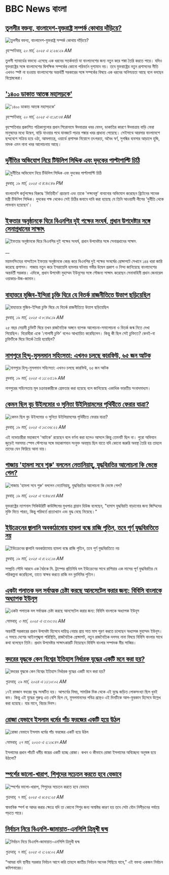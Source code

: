 # BBC News বাংলা## [তুলসীর বক্তব্য, বাংলাদেশ-যুক্তরাষ্ট্র সম্পর্ক কোথায় দাঁড়িয়ে?](https://www.bbc.com/bengali/articles/cdrx4drgendo?at_campaign=githubrss)![তুলসীর বক্তব্য, বাংলাদেশ-যুক্তরাষ্ট্র সম্পর্ক কোথায় দাঁড়িয়ে?](https://ichef.bbci.co.uk/ace/standard/240/cpsprodpb/72e1/live/a389b480-04e8-11f0-88b7-5556e7b55c5e.png)_বৃহস্পতিবার, ২০ মার্চ, ২০২৫ এ ২:২৬:২৯ AM_তুলসী গ্যাবার্ডের বক্তব্যে এসেছে এক ধরনের সতর্কবার্তা যা বাংলাদেশের জন্য নতুন করে শঙ্কা তৈরি করতে পারে। যদিও যুক্তরাষ্ট্রের সঙ্গে বাংলাদেশের দ্বিপক্ষিক সম্পর্কের কোনো পরিবর্তন দৃশ্যমান নয়। তবে যুক্তরাষ্ট্রের নতুন প্রশাসনের নীতি এখনও স্পষ্ট না হওয়ায় বাংলাদেশের অন্তর্বর্তী সরকারের সঙ্গে সম্পর্কের বিষয়ে এক ধরনের অনিশ্চয়তা আছে বলে বলছেন বিশ্লেষকেরা।## ['১৪০০ ডাকাত আতঙ্ক মহাসড়কে'](https://www.bbc.com/bengali/articles/c4gey7rxp2vo?at_campaign=githubrss)!['১৪০০ ডাকাত আতঙ্ক মহাসড়কে'](https://ichef.bbci.co.uk/ace/standard/240/cpsprodpb/93e0/live/613ebdc0-0536-11f0-a3ab-112a2275669f.jpg)_বৃহস্পতিবার, ২০ মার্চ, ২০২৫ এ ৩:১৫:৩৪ AM_বৃহস্পতিবার প্রকাশিত পত্রিকাগুলোর প্রধান শিরোনামে ঈদযাত্রার খবর যেমন, ডাকাতির কারণে ঈদযাত্রায় বাড়ি ফেরা মানুষদের মধ্যে উদ্বেগ, বাড়ি যাওয়ার পথে যানজটে পড়ার শঙ্কার খবর প্রাধান্য পেয়েছে। সেইসাথে আরসার বাংলাদেশে ছদ্মবেশে সক্রিয় হয়ে ওঠা, আমলাতন্ত্র, ওয়ার্ডে প্রশাসক নিয়োগে তৎপরতা, অবৈধ স্বর্ণ, সুগন্ধির ব্যবসার আড়ালে হুন্ডি, মাদক এমন নানা খবর আলোচনায় আছে।## [দুর্নীতির অভিযোগ নিয়ে টিউলিপ সিদ্দিক এবং দুদকের পাল্টাপাল্টি চিঠি ](https://www.bbc.com/bengali/articles/cx28x5w2473o?at_campaign=githubrss)![দুর্নীতির অভিযোগ নিয়ে টিউলিপ সিদ্দিক এবং দুদকের পাল্টাপাল্টি চিঠি ](https://ichef.bbci.co.uk/ace/standard/240/cpsprodpb/28e0/live/4be76220-04cc-11f0-97d3-37df2b293ed1.jpg)_বুধবার, ১৯ মার্চ, ২০২৫ এ ৪:৪০:৪৬ PM_বাংলাদেশি কর্তৃপক্ষের বিরুদ্ধে 'ভিত্তিহীন' প্রচারণা এবং তাকে 'লক্ষ্যবস্তু' বানানোর অভিযোগ করেছেন ব্রিটেনের সাবেক মন্ত্রী টিউলিপ সিদ্দিক। দুদকের পক্ষ থেকেও  সেই চিঠির জবাবে দাবি করা হয়েছে যে তিনি  আওয়ামী লীগের 'দুর্নীতি থেকে লাভবান হয়েছেন'।## [ইফতার অনুষ্ঠানকে ঘিরে বিএনপির দুই পক্ষের সংঘর্ষ, প্রধান উপদেষ্টার সঙ্গে সেনাপ্রধানের সাক্ষাৎ](https://www.bbc.co.uk/bengali/live/cdjyp4n47djt?at_campaign=githubrss)![ইফতার অনুষ্ঠানকে ঘিরে বিএনপির দুই পক্ষের সংঘর্ষ, প্রধান উপদেষ্টার সঙ্গে সেনাপ্রধানের সাক্ষাৎ](https://ichef.bbci.co.uk/ace/standard/240/cpsprodpb/1048/live/6f84ba80-04d5-11f0-88b7-5556e7b55c5e.jpg)__ময়মনসিংহের নান্দাইলে ইফতার অনুষ্ঠানকে কেন্দ্র করে বিএনপির দুই পক্ষের সংঘর্ষের প্রেক্ষাপটে সেখানে ১৪৪ ধারা জারি করেছে প্রশাসন। গাজায় নতুন করে ইসরায়েলি হামলার ঘটনায় গভীর উদ্বেগ প্রকাশ ও নিন্দা জানিয়েছে বাংলাদেশের অন্তর্বর্তী সরকার। এদিকে, প্রধান উপদেষ্টা মুহাম্মদ ইউনূসের সঙ্গে সৌজন্য সাক্ষাৎ করেছেন সেনাবাহিনী প্রধান জেনারেল ওয়াকার-উজ-জামান।## [বাহাত্তরে মুজিব-ইন্দিরা চুক্তি ঘিরে যে বিতর্ক রাজনীতিতে উত্তাপ ছড়িয়েছিল](https://www.bbc.com/bengali/articles/c3e420ew22go?at_campaign=githubrss)![বাহাত্তরে মুজিব-ইন্দিরা চুক্তি ঘিরে যে বিতর্ক রাজনীতিতে উত্তাপ ছড়িয়েছিল](https://ichef.bbci.co.uk/ace/standard/240/cpsprodpb/4125/live/e9aa6f00-0424-11f0-97d3-37df2b293ed1.jpg)_বুধবার, ১৯ মার্চ, ২০২৫ এ ৮:৪৯:১৯ AM_২৫ বছর মেয়াদী চুক্তিটি ঘিরে তখন রাজনৈতিক অঙ্গনে ব্যাপক আলোচনা-সমালোচনা ও বিতর্ক জন্ম নিতে দেখা গিয়েছিল। বিরোধীরা একে 'গোলামী চুক্তি' বলেও আখ্যায়িত করেছিলেন। কিন্তু কী ছিল সেই চুক্তিতে? কেনই-বা চুক্তিটিকে ঘিরে বিতর্ক তৈরি হয়েছিল?## [নাগপুরে হিন্দু-মুসলমান সহিংসতা: এখনও চলছে কারফিউ, ৬৫ জন আটক](https://www.bbc.com/bengali/articles/cwyd2yql2v7o?at_campaign=githubrss)![নাগপুরে হিন্দু-মুসলমান সহিংসতা: এখনও চলছে কারফিউ, ৬৫ জন আটক](https://ichef.bbci.co.uk/ace/standard/240/cpsprodpb/aae1/live/2dff68b0-04aa-11f0-88b7-5556e7b55c5e.jpg)_বুধবার, ১৯ মার্চ, ২০২৫ এ ১১:২৩:১৯ AM_নাগপুরের সহিংসতায় মূল চক্রান্তকারীকে গ্রেফতার করা হয়েছে বলে জানিয়েছে একাধিক ভারতীয় সংবাদমাধ্যম।## [কেমন ছিল বুচ উইলমোর ও সুনিতা উইলিয়ামসের পৃথিবীতে ফেরার যাত্রা?](https://www.bbc.com/bengali/articles/c0q12k21x94o?at_campaign=githubrss)![কেমন ছিল বুচ উইলমোর ও সুনিতা উইলিয়ামসের পৃথিবীতে ফেরার যাত্রা?](https://ichef.bbci.co.uk/ace/standard/240/cpsprodpb/9d73/live/a766f6b0-0490-11f0-94d4-6f954f5dcfa3.jpg)_বুধবার, ১৯ মার্চ, ২০২৫ এ ১০:৩৬:২২ AM_এই নভোচারীরা মহাকাশে 'আটকে' রয়েছেন বলে বর্ণনা করা হলেও আসলে কিন্তু তেমনটি ছিল না। পুরো অভিযান জুড়েই সবসময় স্পেস স্টেশনের সঙ্গে মহাকাশযান সংযুক্ত অবস্থায় ছিল যাতে যদি কোনো জরুরি অবস্থা তৈরি হয় তাহলে তাদের যেন ফিরিয়ে আনা যায়।## [গাজায় 'হামলা সবে শুরু' বললেন নেতানিয়াহু, যুদ্ধবিরতির আলোচনা কি ভেস্তে গেল?](https://www.bbc.com/bengali/articles/cx2e132ny54o?at_campaign=githubrss)![গাজায় 'হামলা সবে শুরু' বললেন নেতানিয়াহু, যুদ্ধবিরতির আলোচনা কি ভেস্তে গেল?](https://ichef.bbci.co.uk/ace/standard/240/cpsprodpb/0aac/live/49860da0-048c-11f0-97d3-37df2b293ed1.jpg)_বুধবার, ১৯ মার্চ, ২০২৫ এ ৭:৪৬:৫৪ AM_যুক্তরাষ্ট্রের ন্যাশনাল সিকিউরিটি কাউন্সিলের মুখপাত্র ব্রায়ান হিউজ বলেছেন, "হামাস যুদ্ধবিরতি বাড়ানোর জন্য জিম্মিদের মুক্তি দিতে পারত, কিন্তু পরিবর্তে প্রত্যাখ্যান এবং যুদ্ধ বেছে নিয়েছে।"## [ইউক্রেনের জ্বালানি অবকাঠামোয় হামলা বন্ধে রাজি পুতিন, তবে পূর্ণ যুদ্ধবিরতিতে নয়](https://www.bbc.com/bengali/articles/cj0qp3g6vz3o?at_campaign=githubrss)![ইউক্রেনের জ্বালানি অবকাঠামোয় হামলা বন্ধে রাজি পুতিন, তবে পূর্ণ যুদ্ধবিরতিতে নয়](https://ichef.bbci.co.uk/ace/standard/240/cpsprodpb/1b92/live/e0048b70-047e-11f0-94d4-6f954f5dcfa3.jpg)_বুধবার, ১৯ মার্চ, ২০২৫ এ ৫:২২:১৬ AM_সম্প্রতি সৌদি আরবে এক বৈঠকে মি. ট্রাম্পের প্রতিনিধি দল ইউক্রেনের সাথে রাশিয়ার এক মাসের পূর্ণ যুদ্ধবিরতির যে পরিকল্পনা করেছিলো, তাতে স্বাক্ষর করতে রাজি নন ভ্লাদিমির পুতিন।## [একটা পলাতক দল সর্বাত্মক চেষ্টা করছে আনসেটেল করার জন্য:  বিবিসি বাংলাকে অধ্যাপক ইউনূস ](https://www.bbc.com/bengali/articles/cn4yy9gr8dlo?at_campaign=githubrss)![একটা পলাতক দল সর্বাত্মক চেষ্টা করছে আনসেটেল করার জন্য:  বিবিসি বাংলাকে অধ্যাপক ইউনূস ](https://ichef.bbci.co.uk/ace/standard/240/cpsprodpb/62c1/live/00c95a20-f5bb-11ef-896e-d7e7fb1719a4.jpg)_সোমবার, ৩ মার্চ, ২০২৫ এ ৩:৩০:৩২ AM_অন্তর্বর্তী সরকারের প্রধান উপদেষ্টা হিসেবে দায়িত্ব নেয়ার প্রায় সাত মাস পূরণ করতে চলেছেন অধ্যাপক মুহাম্মদ ইউনূস। এ সময়ে দেশের আইনশৃঙ্খলা পরিস্থিতি, রাজনৈতিক প্রেক্ষাপট, নতুন রাজনৈতিক দলসহ নানা বিষয়ে বিবিসি বাংলার সাথে কথা বলেছেন তিনি। প্রধান উপদেষ্টার সাক্ষাৎকারটি নিয়েছেন বিবিসি বাংলার সম্পাদক মীর সাব্বির।## [বদরের যুদ্ধকে কেন বিশ্বের ইতিহাস নির্ধারক যুদ্ধের একটি মনে করা হয়?](https://www.bbc.com/bengali/articles/c2v92ydq8jyo?at_campaign=githubrss)![বদরের যুদ্ধকে কেন বিশ্বের ইতিহাস নির্ধারক যুদ্ধের একটি মনে করা হয়?](https://ichef.bbci.co.uk/ace/standard/240/cpsprodpb/1a54/live/11b49b60-edb0-11ee-860f-4b0b053e4cd0.jpg)_শুক্রবার, ২৯ মার্চ, ২০২৪ এ ১১:১০:০২ AM_১৭ই রমজান বদরের যুদ্ধ সংঘটিত হয়। আশ্চর্যের বিষয়, সামরিক দিক থেকে এই যুদ্ধে জড়িত লোকসংখ্যা ছিল খুবই কম। কিন্তু এই যুদ্ধের গুরুত্ব এত বেশি ছিল যে, মুসলমানদের পবিত্র গ্রন্থেও এই দিনটিকে আল-ফুরকান হিসেবে উল্লেখ করা হয়েছে। যার মানে, বিচার দিবস।## [রোজা যেভাবে ইসলাম ধর্মের পাঁচ ফরজের একটি হয়ে উঠল](https://www.bbc.com/bengali/articles/c3g54741n7xo?at_campaign=githubrss)![রোজা যেভাবে ইসলাম ধর্মের পাঁচ ফরজের একটি হয়ে উঠল](https://ichef.bbci.co.uk/ace/standard/240/cpsprodpb/4189/live/d60d8e90-cbe7-11ed-b78d-cd916892f770.jpg)_সোমবার, ২৭ মার্চ, ২০২৩ এ ২:২৯:৪৭ AM_ইসলামের প্রধান পাঁচটি ধর্মীয় স্তম্ভের একটি হচ্ছে রোজা। কখন ও কীভাবে রোজা ইসলামের অবিচ্ছেদ্য অনুষঙ্গ হয়ে উঠলো?## [স্পর্শের ভালো-খারাপ, শিশুদের সচেতন করতে হবে যেভাবে](https://www.bbc.com/bengali/articles/cq8y7ejvzjxo?at_campaign=githubrss)![স্পর্শের ভালো-খারাপ, শিশুদের সচেতন করতে হবে যেভাবে](https://ichef.bbci.co.uk/ace/standard/240/cpsprodpb/3150/live/3c68c8f0-faa6-11ef-815c-cf37b1275dcf.jpg)_শুক্রবার, ৭ মার্চ, ২০২৫ এ ৬:৫২:২৫ AM_স্বাভাবিক স্পর্শ বা আদর করার ক্ষেত্রে যদি তা কোনো শিশুর জন্য অস্বস্তির কারণ হয় তবে সেটা যৌন নিপীড়নের পর্যায়ে পড়তে পারে।## [নির্বাচন নিয়ে বিএনপি-জামায়াত-এনসিপি ত্রিমুখী দ্বন্দ্ব ](https://www.bbc.com/bengali/articles/cj4nwwdxy2wo?at_campaign=githubrss)![নির্বাচন নিয়ে বিএনপি-জামায়াত-এনসিপি ত্রিমুখী দ্বন্দ্ব ](https://ichef.bbci.co.uk/ace/standard/240/cpsprodpb/05c9/live/86d96b70-fa78-11ef-9e61-71ee71f26eb1.jpg)_শুক্রবার, ৭ মার্চ, ২০২৫ এ ২:২৬:০২ AM_“আমরা যদি স্থানীয় সরকার নির্বাচন আগে করি তাহলে জাতীয় নির্বাচন অনেক পিছিয়ে যাবে,” এই বক্তব্য একজন নির্বাচন কমিশনারের।